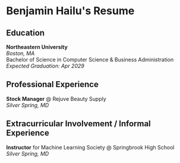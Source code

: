 # Benjamin Hailu's Resume

## Education

**Northeastern University**  
*Boston, MA*  
Bachelor of Science in Computer Science & Business Administration  
*Expected Graduation: Apr 2029*

## Professional Experience

**Stock Manager** @ Rejuve Beauty Supply  
*Silver Spring, MD*

## Extracurricular Involvement / Informal Experience

**Instructor** for Machine Learning Society @ Springbrook High School  
*Silver Spring, MD*
